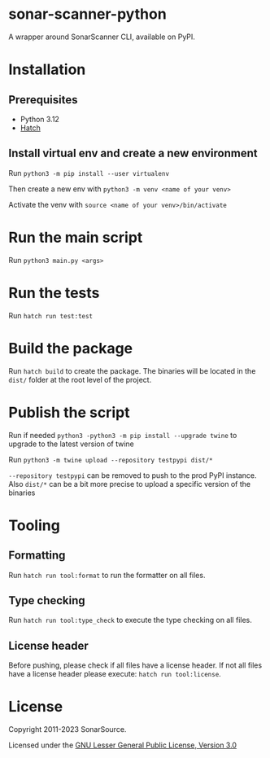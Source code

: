 # sonar-scanner-python
A wrapper around SonarScanner CLI, available on PyPI.

# Installation 
## Prerequisites

 - Python 3.12
 - [Hatch](https://hatch.pypa.io/latest/install/)

## Install virtual env and create a new environment

Run `python3 -m pip install --user virtualenv`

Then create a new env with `python3 -m venv <name of your venv>`

Activate the venv with `source <name of your venv>/bin/activate`

# Run the main script

Run `python3 main.py <args>`

# Run the tests

Run `hatch run test:test`

# Build the package

Run `hatch build` to create the package. 
The binaries will be located in the `dist/` folder at the root level of the project.

# Publish the script

Run if needed `python3 -python3 -m pip install --upgrade twine` to upgrade to the latest version of twine

Run `python3 -m twine upload --repository testpypi dist/*` 

`--repository testpypi` can be removed to push to the prod PyPI instance.
Also `dist/*` can be a bit more precise to upload a specific version of the binaries

# Tooling 
## Formatting 

Run `hatch run tool:format` to run the formatter on all files.

## Type checking

Run `hatch run tool:type_check` to execute the type checking on all files.

## License header

Before pushing, please check if all files have a license header.
If not all files have a license header please execute: `hatch run tool:license`.


# License

Copyright 2011-2023 SonarSource.

Licensed under the [GNU Lesser General Public License, Version 3.0](http://www.gnu.org/licenses/lgpl.txt)
